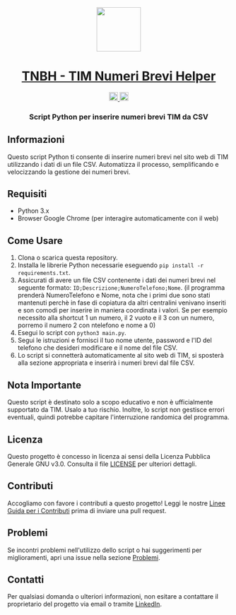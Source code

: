 <div align="center">
<!-- Titolo: -->
  <a href="https://github.com/Marcellone/TNBH/">
    <img src="https://drive.google.com/file/d/1CDtkVSs2YUhmvWThTg83t5mWdAxHZxFd/view?usp=drive_link" height="100">
  </a>
  <h1><a href="https://github.com/Marcellone/TNBH/">TNBH - TIM Numeri Brevi Helper</a></h1>
<!-- Etichette: -->
  <!-- Prima riga: -->
  </a>
  <a href="https://github.com/Marcellone/TNBH/blob/master/CONTRIBUTING.md">
    <img src="https://img.shields.io/static/v1.svg?label=Contributions&message=Welcome&color=0059b3&style=flat-square" height="20" alt="Contributions Welcome">
  </a>
  <img src="https://img.shields.io/github/repo-size/Marcellone/TNBH.svg?label=Repo%20size&style=flat-square" height="20">
   </a>
   </a>
  <!-- Seconda riga: -->
  <br>
  <a href="https://github.com/Marcellone/TNBH/actions">
  </a>
<!-- Breve descrizione: -->
  <h3>Script Python per inserire numeri brevi TIM da CSV</h3>
</div>

## Informazioni

Questo script Python ti consente di inserire numeri brevi nel sito web di TIM utilizzando i dati di un file CSV. Automatizza il processo, semplificando e velocizzando la gestione dei numeri brevi.

## Requisiti

- Python 3.x
- Browser Google Chrome (per interagire automaticamente con il web)

## Come Usare

1. Clona o scarica questa repository.
2. Installa le librerie Python necessarie eseguendo `pip install -r requirements.txt`.
3. Assicurati di avere un file CSV contenente i dati dei numeri brevi nel seguente formato: `ID;Descrizione;NumeroTelefono;Nome`. (il programma prenderà NumeroTelefono e Nome, nota che i primi due sono stati mantenuti perchè in fase di copiatura da altri centralini venivano inseriti e son comodi per inserire in maniera coordinata i valori. Se per esempio necessito alla shortcut 1 un numero, il 2 vuoto e il 3 con un numero, porremo il numero 2 con ntelefono e nome a 0)
4. Esegui lo script con `python3 main.py`.
5. Segui le istruzioni e fornisci il tuo nome utente, password e l'ID del telefono che desideri modificare e il nome del file CSV.
6. Lo script si connetterà automaticamente al sito web di TIM, si sposterà alla sezione appropriata e inserirà i numeri brevi dal file CSV.

## Nota Importante

Questo script è destinato solo a scopo educativo e non è ufficialmente supportato da TIM. Usalo a tuo rischio.
Inoltre, lo script non gestisce errori eventuali, quindi potrebbe capitare l'interruzione randomica del programma.

## Licenza

Questo progetto è concesso in licenza ai sensi della Licenza Pubblica Generale GNU v3.0. Consulta il file [LICENSE](LICENSE) per ulteriori dettagli.

## Contributi

Accogliamo con favore i contributi a questo progetto! Leggi le nostre [Linee Guida per i Contributi](CONTRIBUTING.md) prima di inviare una pull request.

## Problemi

Se incontri problemi nell'utilizzo dello script o hai suggerimenti per miglioramenti, apri una issue nella sezione [Problemi](https://github.com/Marcellone/TNBH/issues).

## Contatti

Per qualsiasi domanda o ulteriori informazioni, non esitare a contattare il proprietario del progetto via email o tramite [LinkedIn](https://www.linkedin.com/in/your-username/).
